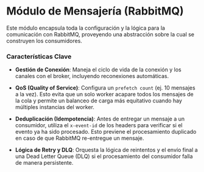 # Módulo de Mensajería (RabbitMQ)

Este módulo encapsula toda la configuración y la lógica para la comunicación con RabbitMQ, proveyendo una abstracción sobre la cual se construyen los consumidores.

### Características Clave

- **Gestión de Conexión**: Maneja el ciclo de vida de la conexión y los canales con el broker, incluyendo reconexiones automáticas.

- **QoS (Quality of Service)**: Configura un `prefetch count` (ej. 10 mensajes a la vez). Esto evita que un solo worker acapare todos los mensajes de la cola y permite un balanceo de carga más equitativo cuando hay múltiples instancias del worker.

- **Deduplicación (Idempotencia)**: Antes de entregar un mensaje a un consumidor, utiliza el `x-event-id` de los headers para verificar si el evento ya ha sido procesado. Esto previene el procesamiento duplicado en caso de que RabbitMQ re-entregue un mensaje.

- **Lógica de Retry y DLQ**: Orquesta la lógica de reintentos y el envío final a una Dead Letter Queue (DLQ) si el procesamiento del consumidor falla de manera persistente.

